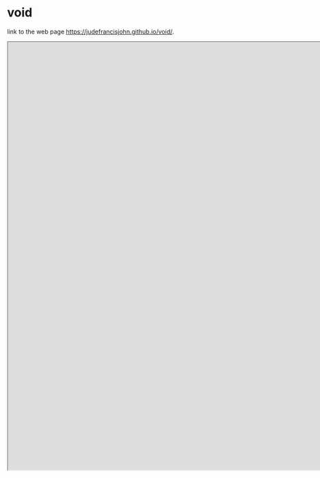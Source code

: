 # void
link to the web page  https://judefrancisjohn.github.io/void/.
<iframe src="https://public.tableau.com/views/ct_schooldistricts/Sheet1?:showVizHome=no&:embed=true" width="500%" height="1000"></iframe>
